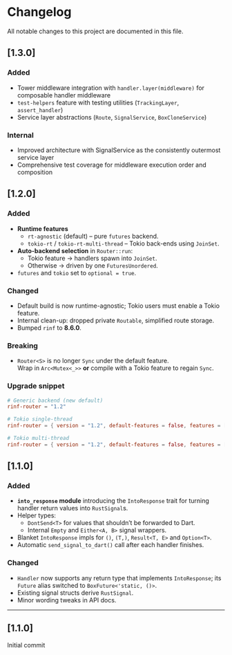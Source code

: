 # Changelog

All notable changes to this project are documented in this file.

## [1.3.0]

### Added

- Tower middleware integration with `handler.layer(middleware)` for composable handler middleware
- `test-helpers` feature with testing utilities (`TrackingLayer`, `assert_handler`)
- Service layer abstractions (`Route`, `SignalService`, `BoxCloneService`)

### Internal

- Improved architecture with SignalService as the consistently outermost service layer
- Comprehensive test coverage for middleware execution order and composition

## [1.2.0]

### Added

- **Runtime features**
    - `rt-agnostic` (default) – pure `futures` backend.
    - `tokio-rt` / `tokio-rt-multi-thread` – Tokio back-ends using `JoinSet`.
- **Auto-backend selection** in `Router::run`:
    - Tokio feature → handlers spawn into `JoinSet`.
    - Otherwise → driven by one `FuturesUnordered`.
- `futures` and `tokio` set to `optional = true`.

### Changed

- Default build is now runtime-agnostic; Tokio users must enable a Tokio feature.
- Internal clean-up: dropped private `Routable`, simplified route storage.
- Bumped `rinf` to **8.6.0**.

### Breaking

- `Router<S>` is no longer `Sync` under the default feature.  
  Wrap in `Arc<Mutex<_>>` **or** compile with a Tokio feature to regain `Sync`.

### Upgrade snippet

```toml
# Generic backend (new default)
rinf-router = "1.2"

# Tokio single-thread
rinf-router = { version = "1.2", default-features = false, features = ["tokio-rt"] }

# Tokio multi-thread
rinf-router = { version = "1.2", default-features = false, features = ["tokio-rt-multi-thread"] }
```

## [1.1.0]

### Added

- **`into_response` module** introducing the `IntoResponse` trait for turning handler return values into `RustSignal`s.
- Helper types:
    - `DontSend<T>` for values that shouldn’t be forwarded to Dart.
    - Internal `Empty` and `Either<A, B>` signal wrappers.
- Blanket `IntoResponse` impls for `()`, `(T,)`, `Result<T, E>` and `Option<T>`.
- Automatic `send_signal_to_dart()` call after each handler finishes.

### Changed

- `Handler` now supports any return type that implements `IntoResponse`; its `Future` alias switched to
  `BoxFuture<'static, ()>`.
- Existing signal structs derive `RustSignal`.
- Minor wording tweaks in API docs.

---

## [1.1.0]

Initial commit